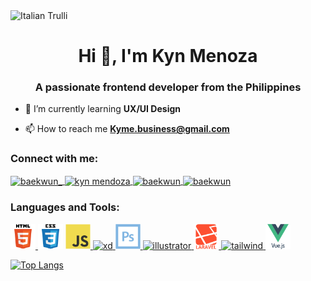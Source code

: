 <img src="https://media-exp1.licdn.com/dms/image/D5616AQHhYzOsX8DCEg/profile-displaybackgroundimage-shrink_350_1400/0/1667651347915?e=1673481600&v=beta&t=xwpbPPU70KonUCepz0BoVwhmR5hz0yaCcIcJXB3wl98" alt="Italian Trulli">

<h1 align="center">Hi 👋, I'm Kyn Menoza</h1>
<h3 align="center">A passionate frontend developer from the Philippines</h3>

- 🌱 I’m currently learning **UX/UI Design**

- 📫 How to reach me **Kyme.business@gmail.com**

<h3 align="left">Connect with me:</h3>
<p align="left">
<a href="https://twitter.com/baekwun_" target="blank">
<img align="center" src="https://raw.githubusercontent.com/rahuldkjain/github-profile-readme-generator/master/src/images/icons/Social/twitter.svg" alt="baekwun_" height="30" width="40" />
</a>

<a href="https://www.linkedin.com/in/kyn-mendoza-a54922246/" target="blank">
<img align="center" src="https://raw.githubusercontent.com/rahuldkjain/github-profile-readme-generator/master/src/images/icons/Social/linked-in-alt.svg" alt="kyn mendoza" height="30" width="40" />
</a>

<a href="https://instagram.com/baekwun" target="blank">
<img align="center" src="https://raw.githubusercontent.com/rahuldkjain/github-profile-readme-generator/master/src/images/icons/Social/instagram.svg" alt="baekwun" height="30" width="40" />
</a>

<a href="https://dribbble.com/baekwun" target="blank">
<img align="center" src="https://raw.githubusercontent.com/rahuldkjain/github-profile-readme-generator/master/src/images/icons/Social/dribbble.svg" alt="baekwun" height="30" width="40" />
</a>
</p>

<h3 align="left">Languages and Tools:</h3>

<p align="left"> <a href="https://www.w3schools.com/css/" target="_blank" rel="noreferrer">

<a href="https://www.w3.org/html/" target="_blank" rel="noreferrer"> 
<img src="https://raw.githubusercontent.com/devicons/devicon/master/icons/html5/html5-original-wordmark.svg" alt="html5" width="40" height="40"/> </a><img src="https://raw.githubusercontent.com/devicons/devicon/master/icons/css3/css3-original-wordmark.svg" alt="css3" width="40" height="40"/> </a> <a href="https://developer.mozilla.org/en-US/docs/Web/JavaScript" target="_blank" rel="noreferrer"> <img src="https://raw.githubusercontent.com/devicons/devicon/master/icons/javascript/javascript-original.svg" alt="javascript" width="40" height="40"/> </a>
<a href="https://www.adobe.com/products/xd.html" target="_blank" rel="noreferrer"> 
<img src="https://cdn.worldvectorlogo.com/logos/adobe-xd.svg" alt="xd" width="40" height="40"/> </a> 
<a href="https://www.photoshop.com/en" target="_blank" rel="noreferrer"> 
<img src="https://raw.githubusercontent.com/devicons/devicon/master/icons/photoshop/photoshop-line.svg" alt="photoshop" width="40" height="40"/> </a> 
<a href="https://www.adobe.com/in/products/illustrator.html" target="_blank" rel="noreferrer"> <img src="https://www.vectorlogo.zone/logos/adobe_illustrator/adobe_illustrator-icon.svg" alt="illustrator" width="40" height="40"/>
</a><a href="https://laravel.com/" target="_blank" rel="noreferrer"> 
<img src="https://raw.githubusercontent.com/devicons/devicon/master/icons/laravel/laravel-plain-wordmark.svg" alt="laravel" width="40" height="40"/> </a> <a href="https://tailwindcss.com/" target="_blank" rel="noreferrer"> 
<img src="https://www.vectorlogo.zone/logos/tailwindcss/tailwindcss-icon.svg" alt="tailwind" width="40" height="40"/> </a> <a href="https://vuejs.org/" target="_blank" rel="noreferrer"> <img src="https://raw.githubusercontent.com/devicons/devicon/master/icons/vuejs/vuejs-original-wordmark.svg" alt="vuejs" width="40" height="40"/> </a> 
</p>

[![Top Langs](https://github-readme-stats.vercel.app/api/top-langs/?username=baekwun&layout=compact&theme=vision-friendly-dark)](https://github.com/anuraghazra/github-readme-stats)

